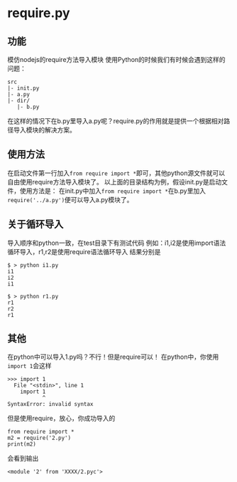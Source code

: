 # require.py

## 功能
模仿nodejs的require方法导入模块
使用Python的时候我们有时候会遇到这样的问题：
```
src
|- init.py
|- a.py
|- dir/
   |- b.py
```
在这样的情况下在b.py里导入a.py呢？require.py的作用就是提供一个根据相对路径导入模块的解决方案。

## 使用方法
在启动文件第一行加入`from require import *`即可，其他python源文件就可以自由使用require方法导入模块了。
以上面的目录结构为例，假设init.py是启动文件，使用方法是：
在init.py中加入`from require import *`在b.py里加入`require('../a.py')`便可以导入a.py模块了。

## 关于循环导入
导入顺序和python一致，在test目录下有测试代码
例如：i1,i2是使用import语法循环导入，r1,r2是使用require语法循环导入
结果分别是
```
$ > python i1.py
i1
i2
i1
```

```
$ > python r1.py
r1
r2
r1
```

## 其他
在python中可以导入1.py吗？不行！但是require可以！
在python中，你使用`import 1`会这样
```
>>> import 1
  File "<stdin>", line 1
    import 1
           ^
SyntaxError: invalid syntax
```
但是使用require，放心，你成功导入的
```
from require import *
m2 = require('2.py')
print(m2)
```
会看到输出
```
<module '2' from 'XXXX/2.pyc'>
```
